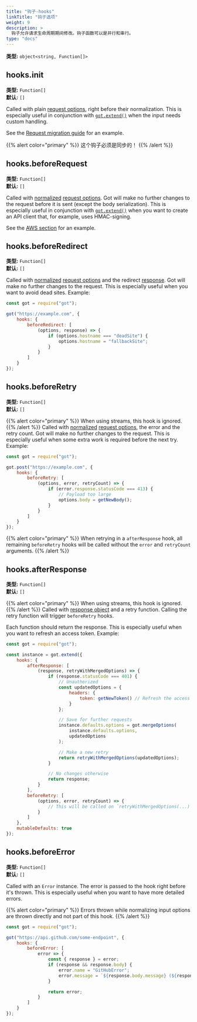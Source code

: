 ```yaml
---
title: "钩子-hooks"
linkTitle: "钩子选项"
weight: 9
description: >
  钩子允许请求生命周期期间修改。钩子函数可以是并行和串行。
type: "docs"
---
```


**类型:** `object<string, Function[]>`

## hooks.init

**类型:** `Function[]`\
**默认:** `[]`

Called with plain [request options](#options), right before their normalization. This is especially useful in conjunction with [`got.extend()`](#instances) when the input needs custom handling.

See the [Request migration guide](documentation/migration-guides.md#breaking-changes) for an example.

{{% alert color="primary" %}}
这个钩子必须是同步的！
{{% /alert %}}

## hooks.beforeRequest

**类型:** `Function[]`\
**默认:** `[]`

Called with [normalized](source/normalize-arguments.ts) [request options](#options). Got will make no further changes to the request before it is sent (except the body serialization). This is especially useful in conjunction with [`got.extend()`](#instances) when you want to create an API client that, for example, uses HMAC-signing.

See the [AWS section](#aws) for an example.

## hooks.beforeRedirect

**类型:** `Function[]`\
**默认:** `[]`

Called with [normalized](source/normalize-arguments.ts) [request options](#options) and the redirect [response](#response). Got will make no further changes to the request. This is especially useful when you want to avoid dead sites. Example:

```js
const got = require("got");

got("https://example.com", {
	hooks: {
		beforeRedirect: [
			(options, response) => {
				if (options.hostname === "deadSite") {
					options.hostname = "fallbackSite";
				}
			}
		]
	}
});
```

## hooks.beforeRetry

**类型:** `Function[]`\
**默认:** `[]`

{{% alert color="primary" %}}
When using streams, this hook is ignored.
{{% /alert %}}
Called with [normalized](source/normalize-arguments.ts) [request options](#options), the error and the retry count. Got will make no further changes to the request. This is especially useful when some extra work is required before the next try. Example:

```js
const got = require("got");

got.post("https://example.com", {
	hooks: {
		beforeRetry: [
			(options, error, retryCount) => {
				if (error.response.statusCode === 413) {
					// Payload too large
					options.body = getNewBody();
				}
			}
		]
	}
});
```

{{% alert color="primary" %}}
When retrying in a `afterResponse` hook, all remaining `beforeRetry` hooks will be called without the `error` and `retryCount` arguments.
{{% /alert %}}

## hooks.afterResponse

**类型:** `Function[]`\
**默认:** `[]`

{{% alert color="primary" %}}
When using streams, this hook is ignored.
{{% /alert %}}
Called with [response object](#response) and a retry function. Calling the retry function will trigger `beforeRetry` hooks.

Each function should return the response. This is especially useful when you want to refresh an access token. Example:

```js
const got = require("got");

const instance = got.extend({
	hooks: {
		afterResponse: [
			(response, retryWithMergedOptions) => {
				if (response.statusCode === 401) {
					// Unauthorized
					const updatedOptions = {
						headers: {
							token: getNewToken() // Refresh the access token
						}
					};

					// Save for further requests
					instance.defaults.options = got.mergeOptions(
						instance.defaults.options,
						updatedOptions
					);

					// Make a new retry
					return retryWithMergedOptions(updatedOptions);
				}

				// No changes otherwise
				return response;
			}
		],
		beforeRetry: [
			(options, error, retryCount) => {
				// This will be called on `retryWithMergedOptions(...)`
			}
		]
	},
	mutableDefaults: true
});
```

## hooks.beforeError

**类型:** `Function[]`\
**默认:** `[]`

Called with an `Error` instance. The error is passed to the hook right before it's thrown. This is especially useful when you want to have more detailed errors.

{{% alert color="primary" %}}
Errors thrown while normalizing input options are thrown directly and not part of this hook.
{{% /alert %}}

```js
const got = require("got");

got("https://api.github.com/some-endpoint", {
	hooks: {
		beforeError: [
			error => {
				const { response } = error;
				if (response && response.body) {
					error.name = "GitHubError";
					error.message = `${response.body.message} (${response.statusCode})`;
				}

				return error;
			}
		]
	}
});
```

